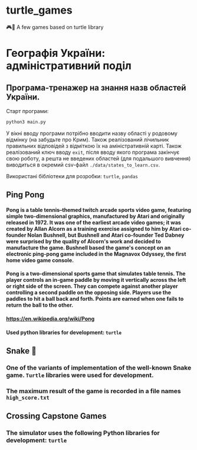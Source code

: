 # turtle_games
🎮🐢 A few games based on turtle library

# Географія України: адміністративний поділ

Програма-тренажер на знання назв областей України.
---
Старт програми:

```Python
python3 main.py
```

У вікні вводу програми потрібно вводити назву області у родовому відмінку (на забудьте про Крим). Також реалізований лічильник правильних відповідей з відміткою їх на аміністративній карті.
Також реалізований ключ вводу `exit`, після вводу якого програма закінчує свою роботу, а решта не введених областей (для подальшого вивчення) виводиться в окремий csv-файл `./data/states_to_learn.csv`.

Використані бібліотеки для розробки: `turtle`, `pandas`

## Ping Pong
#### Pong is a table tennis–themed twitch arcade sports video game, featuring simple two-dimensional graphics, manufactured by Atari and originally released in 1972. It was one of the earliest arcade video games; it was created by Allan Alcorn as a training exercise assigned to him by Atari co-founder Nolan Bushnell, but Bushnell and Atari co-founder Ted Dabney were surprised by the quality of Alcorn's work and decided to manufacture the game. Bushnell based the game's concept on an electronic ping-pong game included in the Magnavox Odyssey, the first home video game console.
#### Pong is a two-dimensional sports game that simulates table tennis. The player controls an in-game paddle by moving it vertically across the left or right side of the screen. They can compete against another player controlling a second paddle on the opposing side. Players use the paddles to hit a ball back and forth. Points are earned when one fails to return the ball to the other.
#### https://en.wikipedia.org/wiki/Pong
#### Used python libraries for development: `turtle`


## Snake 🐍
### One of the variants of implementation of the well-known Snake game. `Turtle` libraries were used for development.
### The maximum result of the game is recorded in a file names `high_score.txt`

## Crossing Capstone Games
### The simulator uses the following Python libraries for development: `turtle`